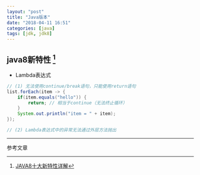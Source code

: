 ```yaml
---
layout: "post"
title: "Java版本"
date: "2018-04-11 16:51"
categories: [java]
tags: [jdk, jdk8]
---
```


## java8新特性 [^1]

- Lambda表达式

```java
// (1) 无法使用continue/break语句，只能使用return语句
list.forEach(item -> {
    if(item.equals("hello")) {
        return; // 相当于continue（无法终止循环）
    }
    System.out.println("item = " + item);
});

// (2) Lambda表达式中的异常无法通过外层方法抛出
```


---

参考文章

[^1]: [JAVA8十大新特性详解](https://www.cnblogs.com/xingzc/p/6002873.html)